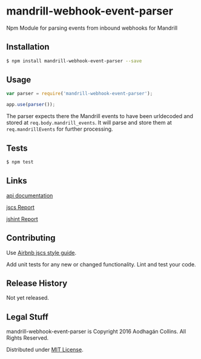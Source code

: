 mandrill-webhook-event-parser
=========

Npm Module for parsing events from inbound webhooks for Mandrill

## Installation

```bash
$ npm install mandrill-webhook-event-parser --save
```

## Usage

```javascript
var parser = require('mandrill-webhook-event-parser');

app.use(parser());
```

The parser expects there the Mandrill events to have been urldecoded and stored at ```req.body.mandrill_events```. It will parse and store them at ```req.mandrillEvents``` for further processing.

## Tests
```bash
$ npm test
```
## Links

[api documentation](./docs/api.md)

[jscs Report](./docs/jscs.md)

[jshint Report](./docs/jshint.md)

## Contributing

Use [Airbnb jscs style guide](https://github.com/airbnb/javascript).

Add unit tests for any new or changed functionality. Lint and test your code.

## Release History

Not yet released.

## Legal Stuff

mandrill-webhook-event-parser is Copyright 2016 Aodhagán Collins. All Rights Reserved.

Distributed under [MIT License](https://tldrlegal.com/license/mit-license).
